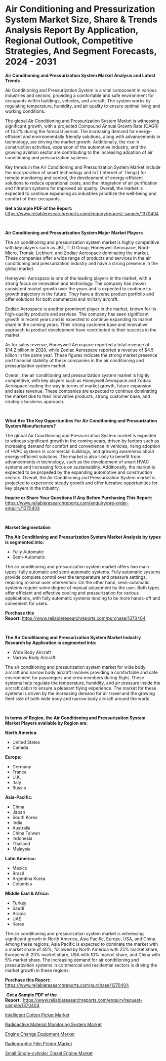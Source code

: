 <p><h1>Air Conditioning and Pressurization System Market Size, Share & Trends Analysis Report By Application, Regional Outlook, Competitive Strategies, And Segment Forecasts, 2024 - 2031</h1></p><p><strong>Air Conditioning and Pressurization System Market Analysis and Latest Trends</strong></p>
<p><p>Air Conditioning and Pressurization System is a vital component in various industries and sectors, providing a comfortable and safe environment for occupants within buildings, vehicles, and aircraft. The system works by regulating temperature, humidity, and air quality to ensure optimal living and working conditions.</p><p>The global Air Conditioning and Pressurization System Market is witnessing significant growth, with a projected Compound Annual Growth Rate (CAGR) of 14.2% during the forecast period. The increasing demand for energy-efficient and environmentally friendly solutions, along with advancements in technology, are driving the market growth. Additionally, the rise in construction activities, expansion of the automotive industry, and the growing aviation sector are contributing to the increasing adoption of air conditioning and pressurization systems.</p><p>Key trends in the Air Conditioning and Pressurization System Market include the incorporation of smart technology and IoT (Internet of Things) for remote monitoring and control, the development of energy-efficient solutions to reduce operational costs, and the integration of air purification and filtration systems for improved air quality. Overall, the market is expected to continue expanding as industries prioritize the well-being and comfort of their occupants.</p></p>
<p><strong>Get a Sample PDF of the Report:&nbsp;</strong> <a href="https://www.reliableresearchreports.com/enquiry/request-sample/1370404">https://www.reliableresearchreports.com/enquiry/request-sample/1370404</a></p>
<p>&nbsp;</p>
<p><strong>Air Conditioning and Pressurization System Major Market Players</strong></p>
<p><p>The air conditioning and pressurization system market is highly competitive with key players such as JBT, TLD Group, Honeywell Aerospace, Nord-Micro, Tronair, Liebherr, and Zodiac Aerospace dominating the market. These companies offer a wide range of products and services in the air conditioning and pressurization industry and have a strong presence in the global market.</p><p>Honeywell Aerospace is one of the leading players in the market, with a strong focus on innovation and technology. The company has shown consistent market growth over the years and is expected to continue its growth trajectory in the future. They have a diverse product portfolio and offer solutions for both commercial and military aircraft.</p><p>Zodiac Aerospace is another prominent player in the market, known for its high-quality products and services. The company has seen significant growth in recent years and is expected to continue expanding its market share in the coming years. Their strong customer base and innovative approach to product development have contributed to their success in the market.</p><p>As for sales revenue, Honeywell Aerospace reported a total revenue of $14.2 billion in 2020, while Zodiac Aerospace reported a revenue of $4.5 billion in the same year. These figures indicate the strong market presence and financial stability of these companies in the air conditioning and pressurization system market.</p><p>Overall, the air conditioning and pressurization system market is highly competitive, with key players such as Honeywell Aerospace and Zodiac Aerospace leading the way in terms of market growth, future expansion, and sales revenue. These companies are expected to continue dominating the market due to their innovative products, strong customer base, and strategic business approach.</p></p>
<p>&nbsp;</p>
<p><strong>What Are The Key Opportunities For Air Conditioning and Pressurization System Manufacturers?</strong></p>
<p><p>The global Air Conditioning and Pressurization System market is expected to witness significant growth in the coming years, driven by factors such as increasing demand for comfort and convenience in vehicles, rising adoption of HVAC systems in commercial buildings, and growing awareness about energy-efficient solutions. The market is also likely to benefit from advancements in technology, such as the development of smart HVAC systems and increasing focus on sustainability. Additionally, the market is expected to be propelled by the expanding automotive and construction sectors. Overall, the Air Conditioning and Pressurization System market is projected to experience steady growth and offer lucrative opportunities for key players in the industry.</p></p>
<p><strong>Inquire or Share Your Questions If Any Before Purchasing This Report:</strong> <a href="https://www.reliableresearchreports.com/enquiry/pre-order-enquiry/1370404">https://www.reliableresearchreports.com/enquiry/pre-order-enquiry/1370404</a></p>
<p>&nbsp;</p>
<p><strong>Market Segmentation</strong></p>
<p><strong>The Air Conditioning and Pressurization System Market Analysis by types is segmented into:</strong></p>
<p><ul><li>Fully Automatic</li><li>Semi-Automatic</li></ul></p>
<p><p>The air conditioning and pressurization system market offers two main types: fully automatic and semi-automatic systems. Fully automatic systems provide complete control over the temperature and pressure settings, requiring minimal user intervention. On the other hand, semi-automatic systems require some degree of manual adjustment by the user. Both types offer efficient and effective cooling and pressurization for various applications, with fully automatic systems tending to be more hands-off and convenient for users.</p></p>
<p><strong>Purchase this Report:&nbsp;</strong><a href="https://www.reliableresearchreports.com/purchase/1370404">https://www.reliableresearchreports.com/purchase/1370404</a></p>
<p>&nbsp;</p>
<p><strong>The Air Conditioning and Pressurization System Market Industry Research by Application is segmented into:</strong></p>
<p><ul><li>Wide Body Aircraft</li><li>Narrow Body Aircraft</li></ul></p>
<p><p>The air conditioning and pressurization system market for wide body aircraft and narrow body aircraft involves providing a comfortable and safe environment for passengers and crew members during flight. These systems help regulate the temperature, humidity, and air pressure inside the aircraft cabin to ensure a pleasant flying experience. The market for these systems is driven by the increasing demand for air travel and the growing fleet size of both wide body and narrow body aircraft around the world.</p></p>
<p>&nbsp;</p>
<p><strong>In terms of Region, the Air Conditioning and Pressurization System Market Players available by Region are:</strong></p>
<p>
    <p> <strong> North America: </strong>
        <ul>
            <li>United States</li>
            <li>Canada</li>
        </ul>
        </p> 
    <p> <strong> Europe: </strong>
        <ul>
            <li>Germany</li>
            <li>France</li>
            <li>U.K.</li>
            <li>Italy</li>
            <li>Russia</li>
        </ul>
        </p> 
    <p> <strong> Asia-Pacific: </strong>
        <ul>
            <li>China</li>
            <li>Japan</li>
            <li>South Korea</li>
            <li>India</li>
            <li>Australia</li>
            <li>China Taiwan</li>
            <li>Indonesia</li>
            <li>Thailand</li>
            <li>Malaysia</li>
        </ul>
        </p> 
    <p> <strong> Latin America: </strong>
        <ul>
            <li>Mexico</li>
            <li>Brazil</li>
            <li>Argentina Korea</li>
            <li>Colombia</li>
        </ul>
        </p> 
    <p> <strong> Middle East & Africa: </strong>
        <ul>
            <li>Turkey</li>
            <li>Saudi</li>
            <li>Arabia</li>
            <li>UAE</li>
            <li>Korea</li>
        </ul>
    </p>
    </p>
<p><p>The air conditioning and pressurization system market is witnessing significant growth in North America, Asia Pacific, Europe, USA, and China. Among these regions, Asia Pacific is expected to dominate the market with a market share of 40%, followed by North America with 25% market share, Europe with 20% market share, USA with 10% market share, and China with 5% market share. The increasing demand for air conditioning and pressurization systems in commercial and residential sectors is driving the market growth in these regions.</p></p>
<p><strong>Purchase this Report: </strong><a href="https://www.reliableresearchreports.com/purchase/1370404">https://www.reliableresearchreports.com/purchase/1370404</a></p>
<p>&nbsp;<strong>Get a Sample PDF of the Report:&nbsp;&nbsp;</strong><a href="https://www.reliableresearchreports.com/enquiry/request-sample/1370404">https://www.reliableresearchreports.com/enquiry/request-sample/1370404</a></p>
<p><strong></strong></p>
<p><p><a href="https://medium.com/@leatharohan/intelligent-cotton-picker-market-comprehensive-assessment-by-type-application-and-geography-72f4ffde6b5a">Intelligent Cotton Picker Market</a></p><p><a href="https://medium.com/@leatharohan/radioactive-material-monitoring-system-market-comprehensive-assessment-by-type-application-and-89552db16eae">Radioactive Material Monitoring System Market</a></p><p><a href="https://github.com/ruddyyedelwadw/Market-Research-Report-List-1/blob/main/engine-change-equipment-market.md">Engine Change Equipment Market</a></p><p><a href="https://medium.com/@leatharohan/radiographic-film-printer-market-trends-and-market-analysis-forecasted-for-period-2024-2031-e39305f23c15">Radiographic Film Printer Market</a></p><p><a href="https://medium.com/@leatharohan/small-single-cylinder-diesel-engine-market-size-cagr-trends-2024-2030-b33a64c76280">Small Single-cylinder Diesel Engine Market</a></p></p>